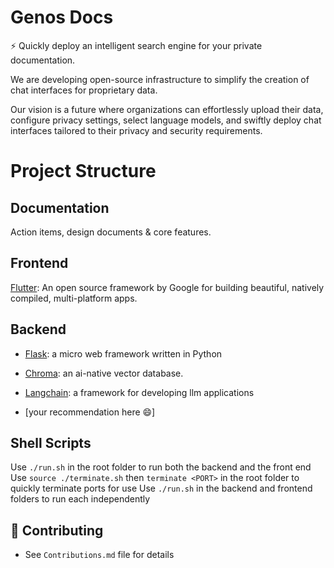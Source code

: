 # Genos Docs

⚡️ Quickly deploy an intelligent search engine for your private documentation.

We are developing open-source infrastructure to simplify the creation of chat interfaces for proprietary data. 

Our vision is a future where organizations can effortlessly upload their data, configure privacy settings, select language models, and swiftly deploy chat interfaces tailored to their privacy and security requirements.

# Project Structure


## Documentation

Action items, design documents & core features.

  

## Frontend

[Flutter](https://flutter.dev/): An open source framework by Google for building beautiful, natively compiled, multi-platform apps.

 
## Backend

 - [Flask](https://flask.palletsprojects.com/en/3.0.x/#): a micro web framework written in Python

- [Chroma](https://docs.trychroma.com/): an ai-native vector database.

- [Langchain](https://python.langchain.com/v0.2/docs/introduction/): a framework for developing llm applications
- [your recommendation here 😄]

## Shell Scripts
Use `./run.sh` in the root folder to run both the backend and the front end
Use `source ./terminate.sh` then `terminate <PORT>` in the root folder to quickly terminate ports for use
Use `./run.sh` in the backend and frontend folders to run each independently
  

## 📝 Contributing

- See `Contributions.md` file for details